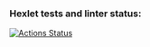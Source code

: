 ### Hexlet tests and linter status:
[![Actions Status](https://github.com/Aljustal/java-project-72/workflows/hexlet-check/badge.svg)](https://github.com/Aljustal/java-project-72/actions)